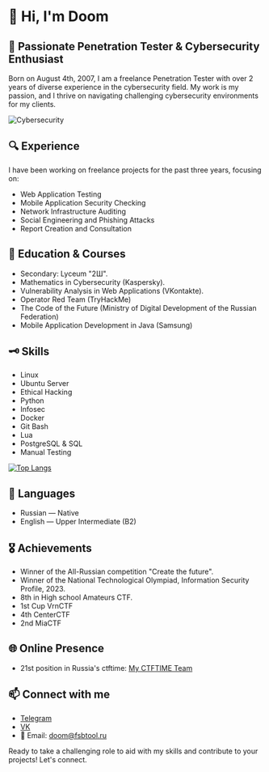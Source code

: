 # 👋 Hi, I'm Doom

## 🔐 Passionate Penetration Tester & Cybersecurity Enthusiast 

Born on August 4th, 2007, I am a freelance Penetration Tester with over 2 years of diverse experience in the cybersecurity field. My work is my passion, and I thrive on navigating challenging cybersecurity environments for my clients.

![Cybersecurity](https://media1.tenor.com/m/lPNvyIdrVtAAAAAC/puppyhacker.gif)

## 🔍 Experience

I have been working on freelance projects for the past three years, focusing on:

- Web Application Testing
- Mobile Application Security Checking
- Network Infrastructure Auditing
- Social Engineering and Phishing Attacks
- Report Creation and Consultation

## 🧾 Education & Courses

- Secondary: Lyceum "2Ш".
- Mathematics in Cybersecurity (Kaspersky).
- Vulnerability Analysis in Web Applications (VKontakte).
- Operator Red Team (TryHackMe)
- The Code of the Future (Ministry of Digital Development of the Russian Federation)
- Mobile Application Development in Java (Samsung)

## 🗝️ Skills

- Linux
- Ubuntu Server
- Ethical Hacking
- Python
- Infosec
- Docker
- Git Bash
- Lua
- PostgreSQL & SQL
- Manual Testing

[![Top Langs](https://github-readme-stats.vercel.app/api/top-langs/?username=doom)](https://github.com/anuraghazra/github-readme-stats)

## 💬 Languages
- Russian — Native
- English — Upper Intermediate (B2)

## 🎖️ Achievements

- Winner of the All-Russian competition "Create the future".
- Winner of the National Technological Olympiad, Information Security Profile, 2023.
- 8th in High school Amateurs CTF.
- 1st Cup VrnCTF
- 4th CenterCTF
- 2nd MiaCTF

## 🌐 Online Presence
- 21st position in Russia's ctftime: [My CTFTIME Team](https://ctftime.org/team/271856)

## 📫 Connect with me
- [Telegram](t.me/dontunique)
- [VK](https://vk.com/doom_tech)
- 📧 Email: doom@fsbtool.ru

Ready to take a challenging role to aid with my skills and contribute to your projects! Let's connect.
